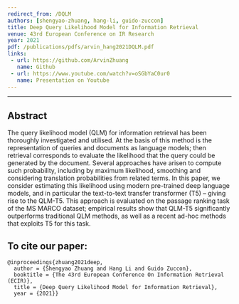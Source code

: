 ```yaml
---
redirect_from: /DQLM
authors: [shengyao-zhuang, hang-li, guido-zuccon]
title: Deep Query Likelihood Model for Information Retrieval
venue: 43rd European Conference on IR Research
year: 2021
pdf: /publications/pdfs/arvin_hang2021DQLM.pdf
links:
 - url: https://github.com/ArvinZhuang
   name: Github
 - url: https://www.youtube.com/watch?v=oSGbYaC0ur0
   name: Presentation on Youtube 
---
```

---
## Abstract

The query likelihood model (QLM) for information retrieval has been thoroughly investigated and utilised. At the basis of this method is the representation of queries and documents as language models; then retrieval corresponds to evaluate the likelihood that the query could be generated by the document. Several approaches have arisen to compute such probability, including by maximum likelihood, smoothing and considering translation probabilities from related terms.
In this paper, we consider estimating this likelihood using modern pre-trained deep language models, and in particular the text-to-text transfer transformer (T5) – giving rise to the QLM-T5. This approach is evaluated on the passage ranking task of the MS MARCO dataset; empirical results show that QLM-T5 significantly outperforms traditional QLM methods, as well as a recent ad-hoc methods that exploits T5 for this task.

## To cite our paper:
```
@inproceedings{zhuang2021deep,
  author = {Shengyao Zhuang and Hang Li and Guido Zuccon},
  booktitle = {The 43rd European Conference On Information Retrieval (ECIR)},
  title = {Deep Query Likelihood Model for Information Retrieval},
  year = {2021}}
```
